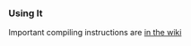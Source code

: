 ### Using It

Important compiling instructions are [in the wiki](https://github.com/Sculpfun-design/S30-Series-Software-Firmware/wiki/Compiling-with-PlatformIO)
